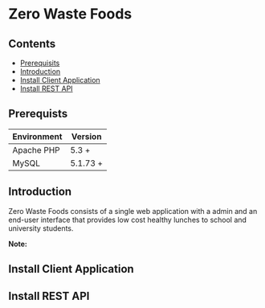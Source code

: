 # Zero Waste Foods <!-- omit in toc -->

## Contents  <!-- omit in toc -->
 
 - [Prerequisits](#prerequisits)
 - [Introduction](#introduction)
 - [Install Client Application](#install-rest-api)
 - [Install REST API](#install-rest-api)
 
## Prerequists
| Environment | Version |
| ------------------------------ | ----- |
| Apache PHP | 5.3 + |
| MySQL | 5.1.73 + |
## Introduction

Zero Waste Foods consists of a single web application with a admin and an end-user interface that provides low cost healthy lunches to school and university students. 

**Note:** 

## Install Client Application

## Install REST API
